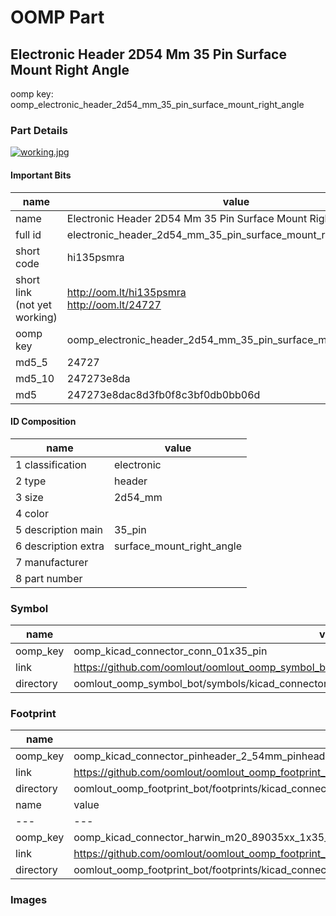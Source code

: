 # OOMP Part  
## Electronic Header 2D54 Mm 35 Pin Surface Mount Right Angle  
  
oomp key: oomp_electronic_header_2d54_mm_35_pin_surface_mount_right_angle  
  
### Part Details  
  
[![working.jpg](working_600.jpg)](working.jpg)  
  
#### Important Bits  
| name | value | 
| --- | --- | 
| name | Electronic Header 2D54 Mm 35 Pin Surface Mount Right Angle | 
| full id | electronic_header_2d54_mm_35_pin_surface_mount_right_angle | 
| short code | hi135psmra | 
| short link<br>(not yet working) | http://oom.lt/hi135psmra<br>http://oom.lt/24727 | 
| oomp key | oomp_electronic_header_2d54_mm_35_pin_surface_mount_right_angle | 
| md5_5 | 24727 | 
| md5_10 | 247273e8da | 
| md5 | 247273e8dac8d3fb0f8c3bf0db0bb06d | 
#### ID Composition  
| name | value | 
| --- | --- | 
| 1 classification | electronic | 
| 2 type | header | 
| 3 size | 2d54_mm | 
| 4 color |  | 
| 5 description main | 35_pin | 
| 6 description extra | surface_mount_right_angle | 
| 7 manufacturer |  | 
| 8 part number |  | 
### Symbol  
| name | value | 
| --- | --- | 
| oomp_key | oomp_kicad_connector_conn_01x35_pin | 
| link | https://github.com/oomlout/oomlout_oomp_symbol_bot/tree/main/symbols/kicad_connector_conn_01x35_pin | 
| directory | oomlout_oomp_symbol_bot/symbols/kicad_connector_conn_01x35_pin//working/working.kicad_sym | 
### Footprint  
| name | value | 
| --- | --- | 
| oomp_key | oomp_kicad_connector_pinheader_2_54mm_pinheader_1x35_p2_54mm_vertical | 
| link | https://github.com/oomlout/oomlout_oomp_footprint_bot/tree/main/foootprntss/kicad_connector_pinheader_2_54mm_pinheader_1x35_p2_54mm_vertical | 
| directory | oomlout_oomp_footprint_bot/footprints/kicad_connector_pinheader_2_54mm_pinheader_1x35_p2_54mm_vertical//working/working.kicad_mod | 
| name | value | 
| --- | --- | 
| oomp_key | oomp_kicad_connector_harwin_m20_89035xx_1x35_p2_54mm_horizontal | 
| link | https://github.com/oomlout/oomlout_oomp_footprint_bot/tree/main/foootprntss/kicad_connector_harwin_m20_89035xx_1x35_p2_54mm_horizontal | 
| directory | oomlout_oomp_footprint_bot/footprints/kicad_connector_harwin_m20_89035xx_1x35_p2_54mm_horizontal//working/working.kicad_mod | 
### Images  
